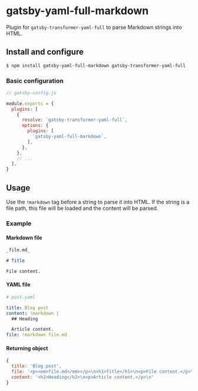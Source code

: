 # gatsby-yaml-full-markdown

Plugin for `gatsby-transformer-yaml-full` to parse Markdown strings into HTML.

## Install and configure

```bash
$ npm install gatsby-yaml-full-markdown gatsby-transformer-yaml-full
```

### Basic configuration

```javascript
// gatsby-config.js

module.exports = {
  plugins: [
    {
      resolve: `gatsby-transformer-yaml-full`,
      options: {
        plugins: [
          `gatsby-yaml-full-markdown`,
        ],
      },
    },
    // ...
  ],
}
```

## Usage

Use the `!markdown` tag before a string to parse it into HTML. If the string is
a file path, this file will be loaded and the content will be parsed.

### Example

#### Markdown file

```markdown
_file.md_

# Title

File content.
```

#### YAML file

```yaml
# post.yaml

title: Blog post
content: !markdown |
  ## Heading

  Article content.
file: !markdown file.md
```

#### Returning object

```javascript
{
  title: 'Blog post',
  file: '<p><em>file.md</em></p>\n<h1>Title</h1>\n<p>File content.</p>\n',
  content: '<h2>Heading</h2>\n<p>Article content.</p>\n'
}
```
